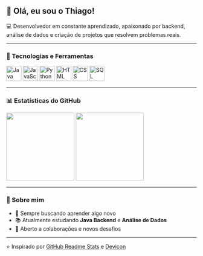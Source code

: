 ## 👋 Olá, eu sou o Thiago!

💻 Desenvolvedor em constante aprendizado, apaixonado por backend, análise de dados e criação de projetos que resolvem problemas reais.

---

### 🚀 Tecnologias e Ferramentas
<p>
  <img src="https://cdn.jsdelivr.net/gh/devicons/devicon/icons/java/java-original.svg" alt="Java" width="40" height="40"/>
  <img src="https://cdn.jsdelivr.net/gh/devicons/devicon/icons/javascript/javascript-original.svg" alt="JavaScript" width="40" height="40"/>
  <img src="https://cdn.jsdelivr.net/gh/devicons/devicon/icons/python/python-original.svg" alt="Python" width="40" height="40"/>
  <img src="https://cdn.jsdelivr.net/gh/devicons/devicon/icons/html5/html5-original.svg" alt="HTML" width="40" height="40"/>
  <img src="https://cdn.jsdelivr.net/gh/devicons/devicon/icons/css3/css3-original.svg" alt="CSS" width="40" height="40"/>
  <img src="https://cdn.jsdelivr.net/gh/devicons/devicon/icons/mysql/mysql-original.svg" alt="SQL" width="40" height="40"/>
</p>

---

### 📊 Estatísticas do GitHub
<p>
  <img height="180em" src="https://github-readme-stats.vercel.app/api?username=Thiago_stosm&show_icons=true&theme=tokyonight&count_private=true"/>
  <img height="180em" src="https://github-readme-stats.vercel.app/api/top-langs/?username=Thiago_stosm&layout=compact&langs_count=7&theme=tokyonight"/>
</p>

---

### 🌱 Sobre mim
- 🎯 Sempre buscando aprender algo novo
- 📚 Atualmente estudando **Java Backend** e **Análise de Dados**
- 🤝 Aberto a colaborações e novos desafios

---
⭐ Inspirado por [GitHub Readme Stats](https://github.com/anuraghazra/github-readme-stats) e [Devicon](https://devicon.dev/)




